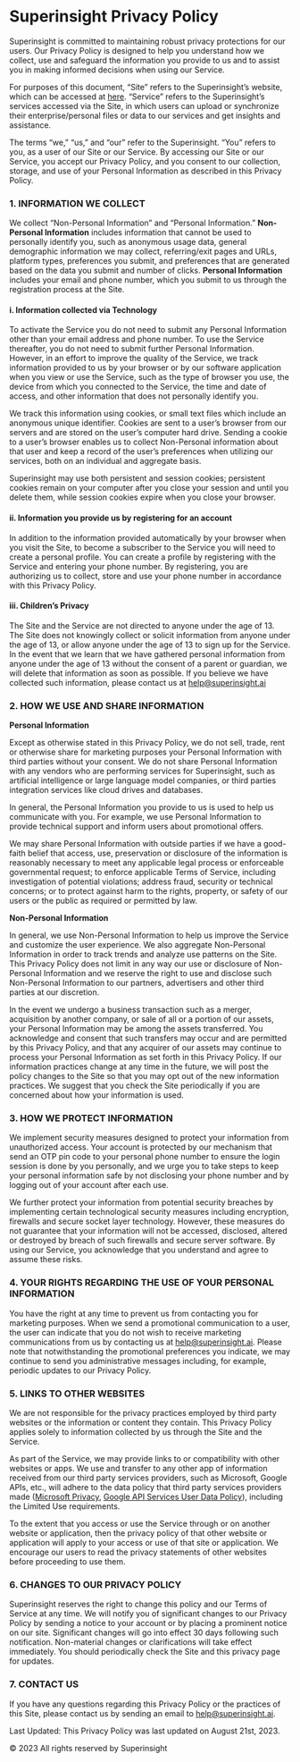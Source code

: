# Superinsight Privacy Policy

Superinsight is committed to maintaining robust privacy protections for our users.  Our Privacy Policy is designed to help you understand how we collect, use and safeguard the information you provide to us and to assist you in making informed decisions when using our Service.

For purposes of this document, “Site” refers to the Superinsight’s website, which can be accessed at [here](https://www.superinsight.ai/).
“Service” refers to the Superinsight’s services accessed via the Site, in which users can upload or synchronize their enterprise/personal files or data to our services and get insights and assistance.

The terms “we,” “us,” and “our” refer to the Superinsight.
“You” refers to you, as a user of our Site or our Service. 
By accessing our Site or our Service, you accept our Privacy Policy, and you consent to our collection, storage, and use of your Personal Information as described in this Privacy Policy.

### 1.  INFORMATION WE COLLECT

We collect “Non-Personal Information” and “Personal Information.” **Non-Personal Information** includes information that cannot be used to personally identify you, such as anonymous usage data, general demographic information we may collect, referring/exit pages and URLs, platform types, preferences you submit, and preferences that are generated based on the data you submit and number of clicks. **Personal Information** includes your email and phone number, which you submit to us through the registration process at the Site.

#### i.  Information collected via Technology

To activate the Service you do not need to submit any Personal Information other than your email address and phone number. To use the Service thereafter, you do not need to submit further Personal Information. However, in an effort to improve the quality of the Service, we track information provided to us by your browser or by our software application when you view or use the Service, such as the type of browser you use, the device from which you connected to the Service, the time and date of access, and other information that does not personally identify you.

We track this information using cookies, or small text files which include an anonymous unique identifier. Cookies are sent to a user’s browser from our servers and are stored on the user’s computer hard drive. Sending a cookie to a user’s browser enables us to collect Non-Personal information about that user and keep a record of the user’s preferences when utilizing our services, both on an individual and aggregate basis.

Superinsight may use both persistent and session cookies; persistent cookies remain on your computer after you close your session and until you delete them, while session cookies expire when you close your browser.

#### ii.  Information you provide us by registering for an account

In addition to the information provided automatically by your browser when you visit the Site, to become a subscriber to the Service you will need to create a personal profile. You can create a profile by registering with the Service and entering your phone number. By registering, you are authorizing us to collect, store and use your phone number in accordance with this Privacy Policy.

#### iii.  Children’s Privacy

The Site and the Service are not directed to anyone under the age of 13. The Site does not knowingly collect or solicit information from anyone under the age of 13, or allow anyone under the age of 13 to sign up for the Service. In the event that we learn that we have gathered personal information from anyone under the age of 13 without the consent of a parent or guardian, we will delete that information as soon as possible. If you believe we have collected such information, please contact us at [help@superinsight.ai](mailto:help@superinsight.ai)

### 2.  HOW WE USE AND SHARE INFORMATION

**Personal Information**

Except as otherwise stated in this Privacy Policy, we do not sell, trade, rent or otherwise share for marketing purposes your Personal Information with third parties without your consent. We do not share Personal Information with any vendors who are performing services for Superinsight, such as artificial intelligence or large language model companies, or third parties integration services like cloud drives and databases.

In general, the Personal Information you provide to us is used to help us communicate with you. For example, we use Personal Information to provide technical support and inform users about promotional offers.

We may share Personal Information with outside parties if we have a good-faith belief that access, use, preservation or disclosure of the information is reasonably necessary to meet any applicable legal process or enforceable governmental request; to enforce applicable Terms of Service, including investigation of potential violations; address fraud, security or technical concerns; or to protect against harm to the rights, property, or safety of our users or the public as required or permitted by law.

**Non-Personal Information**

In general, we use Non-Personal Information to help us improve the Service and customize the user experience. We also aggregate Non-Personal Information in order to track trends and analyze use patterns on the Site. This Privacy Policy does not limit in any way our use or disclosure of Non-Personal Information and we reserve the right to use and disclose such Non-Personal Information to our partners, advertisers and other third parties at our discretion.

In the event we undergo a business transaction such as a merger, acquisition by another company, or sale of all or a portion of our assets, your Personal Information may be among the assets transferred. You acknowledge and consent that such transfers may occur and are permitted by this Privacy Policy, and that any acquirer of our assets may continue to process your Personal Information as set forth in this Privacy Policy. If our information practices change at any time in the future, we will post the policy changes to the Site so that you may opt out of the new information practices. We suggest that you check the Site periodically if you are concerned about how your information is used.

### 3. HOW WE PROTECT INFORMATION

We implement security measures designed to protect your information from unauthorized access. Your account is protected by our mechanism that send an OTP pin code to your personal phone number to ensure the login session is done by you personally, and we urge you to take steps to keep your personal information safe by not disclosing your phone number and by logging out of your account after each use.

We further protect your information from potential security breaches by implementing certain technological security measures including encryption, firewalls and secure socket layer technology. However, these measures do not guarantee that your information will not be accessed, disclosed, altered or destroyed by breach of such firewalls and secure server software. By using our Service, you acknowledge that you understand and agree to assume these risks.

### 4.  YOUR RIGHTS REGARDING THE USE OF YOUR PERSONAL INFORMATION

You have the right at any time to prevent us from contacting you for marketing purposes.  When we send a promotional communication to a user, the user can indicate that you do not wish to receive marketing communications from us by contacting us at [help@superinsight.ai](mailto:help@superinsight.ai). Please note that notwithstanding the promotional preferences you indicate, we may continue to send you administrative messages including, for example, periodic updates to our Privacy Policy.

### 5. LINKS TO OTHER WEBSITES

We are not responsible for the privacy practices employed by third party websites or the information or content they contain. This Privacy Policy applies solely to information collected by us through the Site and the Service.

As part of the Service, we may provide links to or compatibility with other websites or apps. We use and transfer to any other app of information received from our third party services providers, such as Microsoft, Google APIs, etc., will adhere to the data policy that third party services providers made ([Microsoft Privacy](https://privacy.microsoft.com/en-gb/privacy), [Google API Services User Data Policy](https://developers.google.com/terms/api-services-user-data-policy#additional_requirements_for_specific_api_scopes)), including the Limited Use requirements.

To the extent that you access or use the Service through or on another website or application, then the privacy policy of that other website or application will apply to your access or use of that site or application. We encourage our users to read the privacy statements of other websites before proceeding to use them.

### 6.  CHANGES TO OUR PRIVACY POLICY

Superinsight reserves the right to change this policy and our Terms of Service at any time.  We will notify you of significant changes to our Privacy Policy by sending a notice to your account or by placing a prominent notice on our site. Significant changes will go into effect 30 days following such notification. Non-material changes or clarifications will take effect immediately. You should periodically check the Site and this privacy page for updates.

### 7. CONTACT US

If you have any questions regarding this Privacy Policy or the practices of this Site, please contact us by sending an email to [help@superinsight.ai](mailto:help@superinsight.ai).

Last Updated: This Privacy Policy was last updated on August 21st, 2023.


© 2023 All rights reserved by Superinsight